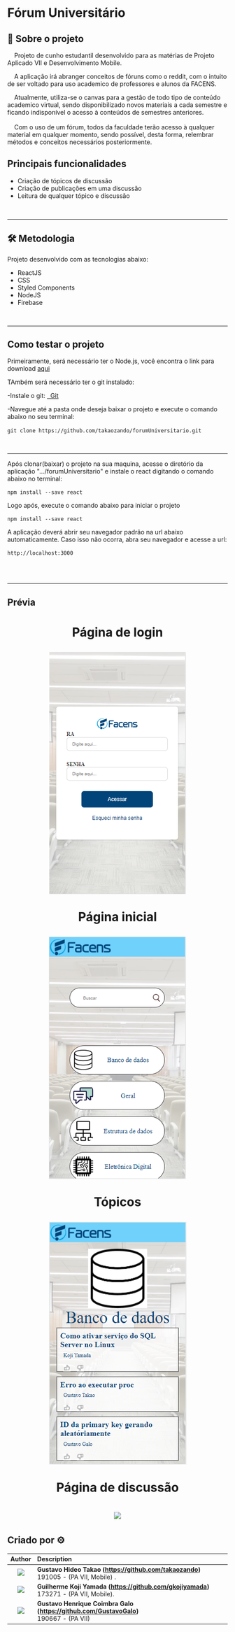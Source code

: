 # Fórum Universitário

## 📃 **Sobre o projeto**

&nbsp;&nbsp;&nbsp;&nbsp;Projeto de cunho estudantil desenvolvido para as matérias de Projeto Aplicado VII e Desenvolvimento Mobile. 
<br>

&nbsp;&nbsp;&nbsp;&nbsp;A aplicação irá abranger conceitos de fóruns como o reddit, com o intuito de ser voltado para uso academico de professores e alunos da FACENS. <br>

&nbsp;&nbsp;&nbsp;&nbsp;Atualmente, utiliza-se o canvas para a gestão de todo tipo de conteúdo academico virtual, sendo disponibilizado novos materiais a cada semestre e ficando indisponível o acesso à conteúdos de semestres anteriores. <br><br>
&nbsp;&nbsp;&nbsp;&nbsp;Com o uso de um fórum, todos da faculdade terão acesso à qualquer material em qualquer momento, sendo possível, desta forma, relembrar métodos e conceitos necessários posteriormente.

## Principais funcionalidades

 
- Criação de tópicos de discussão <br>
- Criação de publicações em uma discussão <br>
- Leitura de qualquer tópico e discussão <br>
 


<br>

---

## 🛠 **Metodologia**

Projeto desenvolvido com as tecnologias abaixo:

- ReactJS
- CSS
- Styled Components
- NodeJS
- Firebase
 
<br>

---

## **Como testar o projeto** 

Primeiramente, será necessário ter o Node.js, você encontra o link para download <a href="https://nodejs.org/en/download/"> aqui </a>

TAmbém será necessário ter o git instalado:

-Instale o git:
   <a href="https://git-scm.com/downloads"> &nbsp; Git <a/>  
 
-Navegue até a pasta onde deseja baixar o projeto e execute o comando abaixo no seu terminal:

`git clone https://github.com/takaozando/forumUniversitario.git`

<br>

---

Após clonar(baixar) o projeto na sua maquina, acesse o diretório da aplicação ".../forumUniversitario" e instale o react digitando o comando abaixo no terminal:

```
npm install --save react
```
Logo após, execute o comando abaixo para iniciar o projeto
 
```
npm install --save react
```

A aplicação deverá abrir seu navegador padrão na url abaixo automaticamente. Caso isso não ocorra, abra seu navegador e acesse a url:
```
http://localhost:3000
```
<br>

<br>

---
## Prévia
<h1  >
    <p align="center">
Página de login <br>
    <p align="center"><img  src = "for_readme/Login.PNG" class="center"> <br></p>
    <p align="center">
Página inicial <br>
    <p align="center"><img  src = "for_readme/Home.PNG"> <br></p>
    <p align="center">
Tópicos <br>    
    <p align="center"><img  src = "for_readme/topicos.PNG"> <br></p>
    <p align="center">
Página de discussão <br>
    <p align="center"><img  src = "for_readme/Discussão.PNG"> <br></p>
    </p>
    

</h1>


## Criado por ⚙

| Author | Description |
| :---: | :--- |
<img src="https://avatars.githubusercontent.com/u/69652926?v=4" width="170"> | **Gustavo Hideo Takao (https://github.com/takaozando)**<br> 191005 - (PA VII, Mobile) .<br> ||
<img src="https://avatars.githubusercontent.com/u/70176420?v=4" width="170"> | **Guilherme Koji Yamada (https://github.com/gkojiyamada)**<br> 173271 - (PA VII, Mobile).<br> ||
<img src="https://avatars.githubusercontent.com/u/42772936?v=4" width="170"> | **Gustavo Henrique Coimbra Galo (https://github.com/GustavoGalo)**<br> 190667 - (PA VII)

